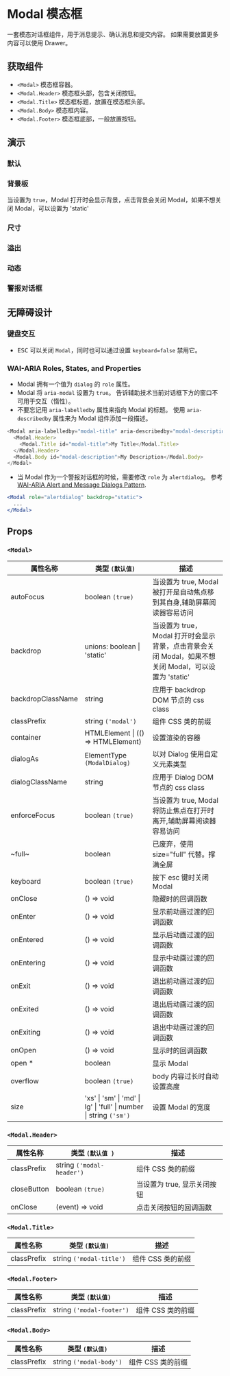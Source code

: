 # Modal 模态框

一套模态对话框组件，用于消息提示、确认消息和提交内容。 如果需要放置更多内容可以使用 Drawer。

## 获取组件

<!--{include:<import-guide>}-->

- `<Modal>` 模态框容器。
- `<Modal.Header>` 模态框头部，包含关闭按钮。
- `<Modal.Title>` 模态框标题，放置在模态框头部。
- `<Modal.Body>` 模态框内容。
- `<Modal.Footer>` 模态框底部，一般放置按钮。

## 演示

### 默认

<!--{include:`basic.md`}-->

### 背景板

当设置为 `true`，Modal 打开时会显示背景，点击背景会关闭 Modal，如果不想关闭 Modal，可以设置为 'static'

<!--{include:`backdrop.md`}-->

### 尺寸

<!--{include:`size.md`}-->

### 溢出

<!--{include:`overflow.md`}-->

### 动态

<!--{include:`dynamic.md`}-->

### 警报对话框

<!--{include:`alert-dialog.md`}-->

## 无障碍设计

### 键盘交互

- <kbd>ESC</kbd> 可以关闭 `Modal`，同时也可以通过设置 `keyboard=false` 禁用它。

### WAI-ARIA Roles, States, and Properties

- Modal 拥有一个值为 `dialog` 的 `role` 属性。
- Modal 将 `aria-modal` 设置为 `true`。 告诉辅助技术当前对话框下方的窗口不可用于交互（惰性）。
- 不要忘记用 `aria-labelledby` 属性来指向 Modal 的标题。 使用 `aria-describedby` 属性来为 Modal 组件添加一段描述。

```js
<Modal aria-labelledby="modal-title" aria-describedby="modal-description">
  <Modal.Header>
    <Modal.Title id="modal-title">My Title</Modal.Title>
  </Modal.Header>
  <Modal.Body id="modal-description">My Description</Modal.Body>
</Modal>
```

- 当 Modal 作为一个警报对话框的时候，需要修改 `role` 为 `alertdialog`。 参考 [WAI-ARIA Alert and Message Dialogs Pattern](https://www.w3.org/TR/wai-aria-practices/#alertdialog).

```jsx
<Modal role="alertdialog" backdrop="static">
  ...
</Modal>
```

## Props

### `<Modal>`

| 属性名称          | 类型 `(默认值)`                                                                            | 描述                                                                                                 |
| ----------------- | ------------------------------------------------------------------------------------------ | ---------------------------------------------------------------------------------------------------- |
| autoFocus         | boolean `(true)`                                                                           | 当设置为 true, Modal 被打开是自动焦点移到其自身,辅助屏幕阅读器容易访问                               |
| backdrop          | unions: boolean &#124; 'static'                                                            | 当设置为 true，Modal 打开时会显示背景，点击背景会关闭 Modal，如果不想关闭 Modal，可以设置为 'static' |
| backdropClassName | string                                                                                     | 应用于 backdrop DOM 节点的 css class                                                                 |
| classPrefix       | string `('modal')`                                                                         | 组件 CSS 类的前缀                                                                                    |
| container         | HTMLElement &#124; (() => HTMLElement)                                                     | 设置渲染的容器                                                                                       |
| dialogAs          | ElementType `(ModalDialog)`                                                                | 以对 Dialog 使用自定义元素类型                                                                       |
| dialogClassName   | string                                                                                     | 应用于 Dialog DOM 节点的 css class                                                                   |
| enforceFocus      | boolean `(true)`                                                                           | 当设置为 true, Modal 将防止焦点在打开时离开,辅助屏幕阅读器容易访问                                   |
| ~full~            | boolean                                                                                    | 已废弃，使用 size="full" 代替。撑满全屏                                                              |
| keyboard          | boolean `(true)`                                                                           | 按下 esc 键时关闭 Modal                                                                              |
| onClose           | () => void                                                                                 | 隐藏时的回调函数                                                                                     |
| onEnter           | () => void                                                                                 | 显示前动画过渡的回调函数                                                                             |
| onEntered         | () => void                                                                                 | 显示后动画过渡的回调函数                                                                             |
| onEntering        | () => void                                                                                 | 显示中动画过渡的回调函数                                                                             |
| onExit            | () => void                                                                                 | 退出前动画过渡的回调函数                                                                             |
| onExited          | () => void                                                                                 | 退出后动画过渡的回调函数                                                                             |
| onExiting         | () => void                                                                                 | 退出中动画过渡的回调函数                                                                             |
| onOpen            | () => void                                                                                 | 显示时的回调函数                                                                                     |
| open \*           | boolean                                                                                    | 显示 Modal                                                                                           |
| overflow          | boolean `(true)`                                                                           | body 内容过长时自动设置高度                                                                          |
| size              | 'xs' &#124; 'sm' &#124; 'md' &#124; lg' &#124; 'full' &#124; number &#124; string `('sm')` | 设置 Modal 的宽度                                                                                    |

### `<Modal.Header>`

| 属性名称    | 类型 `(默认值 )`          | 描述                        |
| ----------- | ------------------------- | --------------------------- |
| classPrefix | string `('modal-header')` | 组件 CSS 类的前缀           |
| closeButton | boolean `(true)`          | 当设置为 true, 显示关闭按钮 |
| onClose     | (event) => void           | 点击关闭按钮的回调函数      |

### `<Modal.Title>`

| 属性名称    | 类型 `(默认值)`          | 描述              |
| ----------- | ------------------------ | ----------------- |
| classPrefix | string `('modal-title')` | 组件 CSS 类的前缀 |

### `<Modal.Footer>`

| 属性名称    | 类型 `(默认值)`           | 描述              |
| ----------- | ------------------------- | ----------------- |
| classPrefix | string `('modal-footer')` | 组件 CSS 类的前缀 |

### `<Modal.Body>`

| 属性名称    | 类型 `(默认值)`         | 描述              |
| ----------- | ----------------------- | ----------------- |
| classPrefix | string `('modal-body')` | 组件 CSS 类的前缀 |
